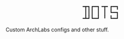 <pre align="center">
╺┳┓┏━┓╺┳╸┏━┓
 ┃┃┃ ┃ ┃ ┗━┓
╺┻┛┗━┛ ╹ ┗━┛</pre>
Custom ArchLabs configs and other stuff.

<blockquote class="imgur-embed-pub" lang="en" data-id="a/uYc6v"><a href="//imgur.com/uYc6v"></a></blockquote><script async src="//s.imgur.com/min/embed.js" charset="utf-8"></script>

